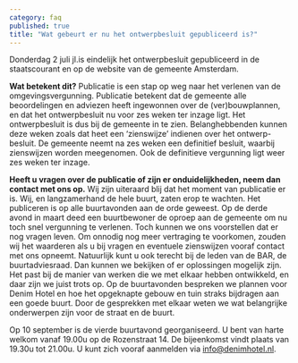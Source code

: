 ```yaml
---
category: faq
published: true
title: "Wat gebeurt er nu het ontwerpbesluit gepubliceerd is?"
---
```


Donderdag 2 juli jl.is eindelijk het ontwerpbesluit gepubliceerd in de staatscourant en op de website van de gemeente Amsterdam.

**Wat betekent dit?**
Publicatie is een stap op weg naar het verlenen van de omgevingsvergunning. Publicatie betekent dat de gemeente alle beoordelingen en adviezen heeft ingewonnen over de (ver)bouwplannen, en dat het ontwerpbesluit nu voor zes weken ter inzage ligt. Het ontwerpbesluit is dus bij de gemeente in te zien. Belanghebbenden kunnen deze weken zoals dat heet een ‘zienswijze’ indienen over het ontwerp- besluit. De gemeente neemt na zes weken een definitief besluit, waarbij zienswijzen worden meegenomen. Ook de definitieve vergunning ligt weer zes weken ter inzage.

**Heeft u vragen over de publicatie of zijn er onduidelijkheden, neem dan contact met ons op.**
Wij zijn uiteraard blij dat het moment van publicatie er is. Wij, en langzamerhand de hele buurt, zaten erop te wachten. Het publiceren is op alle buurtavonden aan de orde geweest. Op de derde avond in maart deed een buurtbewoner de oproep aan de gemeente om nu toch snel vergunning te verlenen. Toch kunnen we ons voorstellen dat er nog vragen leven. Om onnodig nog meer vertraging te voorkomen, zouden wij het waarderen als u bij vragen en eventuele zienswijzen vooraf contact met ons opneemt. Natuurlijk kunt u ook terecht bij de leden van de BAR, de buurtadviesraad. Dan kunnen we bekijken of er oplossingen mogelijk zijn. Het past bij de manier van werken die we met elkaar hebben ontwikkeld, en daar zijn we juist trots op. Op de buurtavonden bespreken we plannen voor Denim Hotel en hoe het opgeknapte gebouw en tuin straks bijdragen aan een goede buurt. Door de gesprekken met elkaar weten we wat belangrijke onderwerpen zijn voor de straat en de buurt.

Op 10 september is de vierde buurtavond georganiseerd. U bent van harte welkom vanaf 19.00u op de Rozenstraat 14. De bijeenkomst vindt plaats van 19.30u tot 21.00u. U kunt zich vooraf aanmelden via [info@denimhotel.nl](mailto:info@denimhotel.nl).
